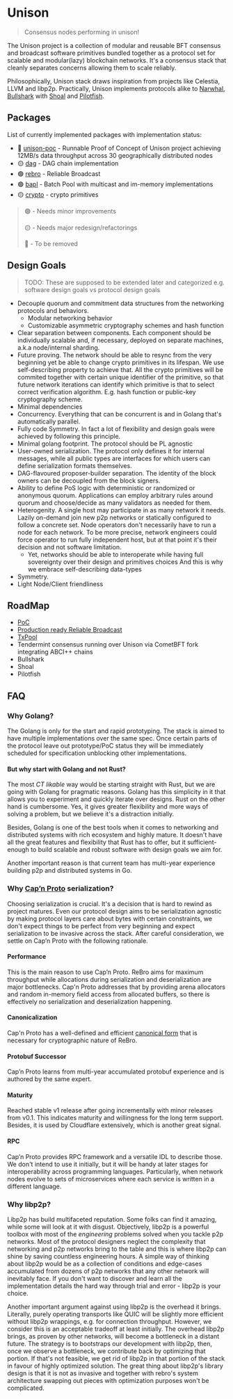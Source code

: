 # Unison
> Consensus nodes performing in unison!

The Unison project is a collection of modular and reusable BFT consensus and broadcast software primitives bundled 
together as a protocol set for scalable and modular(lazy) blockchain networks. It's a consensus stack that 
cleanly separates concerns allowing them to scale reliably.

Philosophically, Unison stack draws inspiration from projects like Celestia, LLVM and libp2p. Practically, Unison 
implements protocols alike to [Narwhal](https://arxiv.org/pdf/2105.11827.pdf), [Bullshark](https://arxiv.org/pdf/2201.05677.pdf) 
with [Shoal](https://arxiv.org/pdf/2306.03058.pdf) and [Pilotfish](https://arxiv.org/abs/2401.16292).

## Packages
List of currently implemented packages with implementation status:

* 🔴 [unison-poc](./unison-poc) - Runnable Proof of Concept of Unison project achieving 12MB/s data throughput across 30 
geographically distributed nodes
* 🟡 [dag](./dag) - DAG chain implementation
* 🟢 [rebro](./rebro) - Reliable Broadcast
* 🟢 [bapl](./bapl) - Batch Pool with multicast and im-memory implementations
* 🟡 [crypto](./crypto) - crypto primitives

> 🟢 - Needs minor improvements
> 
> 🟡 - Needs major redesign/refactorings
> 
> 🔴 - To be removed

## Design Goals
> TODO: These are supposed to be extended later and categorized e.g. software design goals vs protocol design goals

* Decouple quorum and commitment data structures from the networking protocols and behaviors. 
  * Modular networking behavior
  * Customizable asymmetric cryptography schemes and hash function
* Clear separation between components. Each component should be individually scalable and, if necessary, deployed on 
separate machines, a.k.a node/internal sharding.
* Future proving. The network should be able to resync from the very beginning yet be able to change crypto primitives
in its lifespan. We use self-describing property to achieve that. All the crypto primitives will be commited together with 
certain unique identifier of the primitive, so that future network iterations can identify which primitive is that to
select correct verification algorithm. E.g. hash function or public-key cryptography scheme.
* Minimal dependencies
* Concurrency. Everything that can be concurrent is and in Golang that's automatically parallel.
* Fully code Symmetry. In fact a lot of flexibility and design goals were achieved by following this principle.
* Minimal golang footprint. The protocol should be PL agnostic
* User-owned serialization. The protocol only defines it for internal messages, while all public types are interfaces
for which users can define serialization formats themselves. 
* DAG-flavoured proposer-builder separation. The identity of the block owners can be decoupled from the block signers.
* Ability to define PoS logic with deterministic or randomized or anonymous quorum. Applications can employ arbitrary rules
around quorum and choose/decide as many validators as needed for them. 
* Heterogenity. A single host may participate in as many network it needs. Lazily on-demand join new p2p networks or
statically configured to follow a concrete set. Node operators don't necessarily have to run a node for each network.
To be more precise, network engineers could force operator to run fully independent host, but at that point it's their 
decision and not software limitation.
  * Yet, networks should be able to interoperate while having full sovereignty over their design and primitives choices
  And this is why we embrace self-describing data-types 
* Symmetry.
* Light Node/Client friendliness

## RoadMap

* [PoC](https://github.com/iykyk-syn/unison/issues/22)
* [Production ready Reliable Broadcast](https://github.com/iykyk-syn/unison/issues/10)
* [TxPool](https://github.com/iykyk-syn/unison/issues/47)
* Tendermint consensus running over Unison via CometBFT fork integrating ABCI++ chains
* Bullshark
* Shoal
* Pilotfish

## FAQ

### Why Golang?
The Golang is only for the start and rapid prototyping. The stack is aimed to have multiple implementations over the 
same spec. Once certain parts of the protocol leave out prototype/PoC status they will be immediately scheduled for 
specification unblocking other implementations. 

#### But why start with Golang and not Rust?
The most _CT likable_ way would be starting straight with Rust, but we are going with Golang for pragmatic reasons. Golang
has this simplicity in it that allows you to experiment and quickly iterate over designs. Rust on the other hand is 
cumbersome. Yes, it gives greater flexibility and more ways of solving a problem, but we believe it's a distraction 
initially. 

Besides, Golang is one of the best tools when it comes to networking and distributed systems with rich ecosystem and 
highly mature. It doesn't have all the great features and flexibility that Rust has to offer, but it sufficient-enough 
to build scalable and robust software with design goals we aim for. 

Another important reason is that current team has multi-year experience building p2p and distributed systems in Go.

### Why [Cap’n Proto](https://capnproto.org/) serialization?
Choosing serialization is crucial. It's a decision that is hard to rewind as project matures. Even our protocol design 
aims to be serialization agnostic by making protocol layers care about bytes with certain constraints, we don't expect 
things to be perfect from very beginning and expect serialization to be invasive across the stack. After careful 
consideration, we settle on Cap’n Proto with the following rationale. 

#### Performance
This is the main reason to use Cap’n Proto. ReBro aims for maximum throughput while allocations during serialization and 
deserialization are major bottlenecks. Cap'n Proto addresses that by providing arena allocators and random in-memory 
field access from allocated buffers, so there is effectively no serialization and deserialization happening.

#### Canonicalization
Cap'n Proto has a well-defined and efficient [canonical form](https://capnproto.org/encoding.html#canonicalization) 
that is necessary for cryptographic nature of ReBro.

#### Protobuf Successor
Cap’n Proto learns from multi-year accumulated protobuf experience and is authored by the same expert.

#### Maturity
Reached stable v1 release after going incrementally with minor releases from v0.1. This indicates maturity and willingness
for the long term support. Besides, it is used by Cloudflare extensively, which is another great signal.

#### RPC
Cap’n Proto provides RPC framework and a versatile IDL to describe those. We don't intend to use it initially, but it 
will be handy at later stages for interoperability across programming languages. Particularly, when network nodes evolve
to sets of microservices where each service is written in a different language.

### Why libp2p?

Libp2p has build multifaceted reputation. Some folks can find it amazing, while some will look at it with disgust.
Objectively, libp2p is a powerful toolbox with most of the _engineering_ problems solved when you tackle p2p networks. 
Most of the protocol designers neglect the complexity that networking and p2p networks bring to the table and this is 
where libp2p can shine by saving countless engineering hours. A simple way of thinking about libp2p would be as a 
collection of conditions and edge-cases accumulated from dozens of p2p networks that any other network will
inevitably face. If you don't want to discover and learn all the implementation details the hard way through trial and 
error - libp2p is your choice.

Another important argument against using libp2p is the overhead it brings. Literally, purely operating transports like
QUIC will be slightly more efficient without libp2p wrappings, e.g. for connection throughput. However, we consider 
this is an acceptable tradeoff at least initially. The overhead libp2p brings, as proven by other networks, will become
a bottleneck in a distant future. The strategy is to bootstraps our development with libp2p, then, once we observe a 
bottleneck, we contribute back by optimizing that portion. If that's not feasible, we get rid of libp2p in that portion 
of the stack in favour of highly optimized solution. The great thing about libp2p's library design is that it is not as 
invasive and together with rebro's system architecture swapping out pieces with optimization purposes won't be 
complicated.
